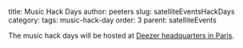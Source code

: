 title: Music Hack Days
author: peeters
slug: satelliteEventsHackDays
category:
tags: music-hack-day
order: 3
parent: satelliteEvents

The music hack days will be hosted at [Deezer headquarters in Paris]({tag}deezer).
